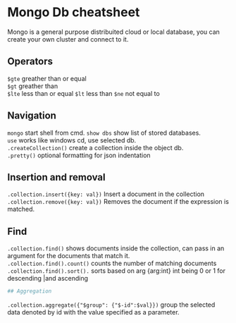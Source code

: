 
# Mongo Db cheatsheet


Mongo is a general purpose distribuited cloud or local database, you can create your own cluster and connect to it.

## Operators


`$gte` greather than or equal\
`$gt` greather than  
`$lte` less than or equal
`$lt` less than
`$ne` not equal to

## Navigation

`mongo` start shell from cmd.
`show dbs` show list of stored databases.   
`use` works like windows cd, use selected db.  
`.createCollection()` create a collection inside the object db.  
`.pretty()` optional formatting for json indentation

## Insertion and removal 

`.collection.insert({key: val})` Insert a document in the collection  
`.collection.remove({key: val})` Removes the document if the expression is matched.  

## Find

`.collection.find()` shows documents inside the collection, can pass in an argument for the documents that match it.    
`.collection.find().count()` counts the number of matching documents  
`.collection.find().sort().` sorts based on arg {arg:int} int being 0 or 1 for descending |and ascending   


```python
## Aggregation
```

`.collection.aggregate({"$group": {"$-id":$val}})` group the selected data denoted by id  with the value specified as a parameter.


```python

```
